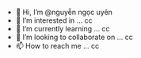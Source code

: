 - 👋 Hi, I’m @nguyễn ngọc uyên
- 👀 I’m interested in ... cc
- 🌱 I’m currently learning ... cc
- 💞️ I’m looking to collaborate on ... cc
- 📫 How to reach me ... cc

<!---
uyen1407/uyen1407 is a ✨ special ✨ repository because its `README.md` (this file) appears on your GitHub profile.
You can click the Preview link to take a look at your changes.
--->
